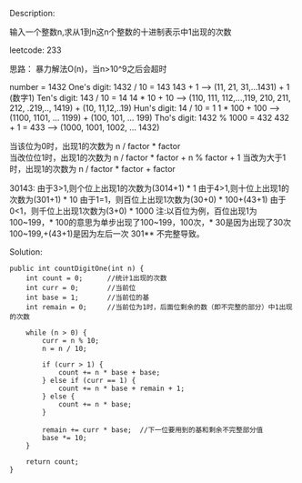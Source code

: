 Description:

输入一个整数n,求从1到n这n个整数的十进制表示中1出现的次数

leetcode: 233

思路： 
暴力解法O(n)，当n>10^9之后会超时

number = 1432
One's digit: 1432 / 10 = 143    143 + 1  --> (11, 21, 31,...1431) + 1 (数字1)
Ten's digit: 143 / 10 = 14      14 * 10 + 10   --> (110, 111, 112,...,119, 210, 211, 212, .219,.., 1419) + (10, 11,12,..19)
Hun's digit: 14 / 10 = 1        1 * 100 + 100  --> (1100, 1101, ... 1199) + (100, 101, ... 199)
Tho's digit: 1432 % 1000 = 432  432 + 1 = 433 --> (1000, 1001, 1002, ... 1432)

当该位为0时，出现1的次数为  n / factor * factor  
当改位位1时，出现1的次数为  n / factor * factor + n % factor + 1 
当改为大于1时，出现1的次数为 n / factor * factor + factor

30143:
    由于3>1,则个位上出现1的次数为(3014+1) * 1
    由于4>1,则十位上出现1的次数为(301+1) * 10
    由于1=1，则百位上出现1次数为(30+0) * 100+(43+1)
    由于0<1，则千位上出现1次数为(3+0) * 1000
注:以百位为例，百位出现1为100~199，* 100的意思为单步出现了100~199，100次，* 30是因为出现了30次100~199,+(43+1)是因为左后一次 301** 不完整导致。

Solution:

```
public int countDigitOne(int n) {
    int count = 0;      //统计1出现的次数  
    int curr = 0;       //当前位 
    int base = 1;       //当前位的基  
    int remain = 0;     //当前位为1时，后面位剩余的数（即不完整的部分）中1出现的次数  
        
    while (n > 0) {
        curr = n % 10;
        n = n / 10;

        if (curr > 1) {
            count += n * base + base;
        } else if (curr == 1) {
            count += n * base + remain + 1;
        } else {
            count += n * base;
        }

        remain += curr * base;  //下一位要用到的基和剩余不完整部分值  
        base *= 10;
    }
    
    return count;
}
```